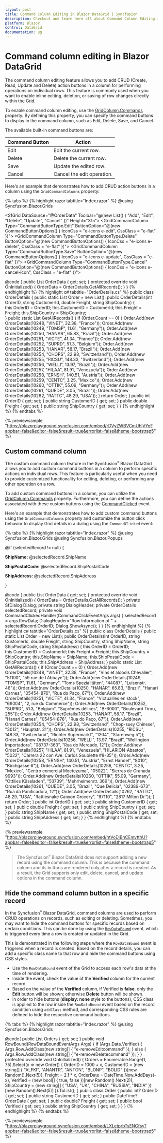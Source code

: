 ```yaml
---
layout: post
title: Command Column Editing in Blazor DataGrid | Syncfusion
description: Checkout and learn here all about Command Column Editing in Syncfusion Blazor DataGrid and much more details.
platform: Blazor
control: DataGrid
documentation: ug
---
```


# Command column editing in Blazor DataGrid

The command column editing feature allows you to add CRUD (Create, Read, Update and Delete) action buttons in a column for performing operations on individual rows. This feature is commonly used when you want to enable inline editing, deletion, or saving of row changes directly within the Grid.

To enable command column editing, use the [GridColumn.Commands](https://help.syncfusion.com/cr/blazor/Syncfusion.Blazor.Grids.GridColumn.html#Syncfusion_Blazor_Grids_GridColumn_Commands) property. By defining this property, you can specify the command buttons to display in the command column, such as Edit, Delete, Save, and Cancel.

The available built-in command buttons are:

| Command Button | Action                      |
|---------------|-----------------------------|
| Edit          | Edit the current row.       |
| Delete        | Delete the current row.     |
| Save          | Update the edited row.      |
| Cancel        | Cancel the edit operation.  |

Here's an example that demonstrates how to add CRUD action buttons in a column using the `GridCommandColumns` property:

{% tabs %}
{% highlight razor tabtitle="Index.razor" %}
@using Syncfusion.Blazor.Grids

<SfGrid DataSource="@OrderData" Toolbar="@(new List<string>() { "Add", "Edit", "Delete", "Update", "Cancel" })" Height="315">
    <GridEditSettings AllowAdding="true" AllowEditing="true" AllowDeleting="true" Mode="EditMode.Normal"></GridEditSettings>
    <GridColumns>
        <GridColumn Field=@nameof(OrderDetails.OrderID) HeaderText="Order ID" IsPrimaryKey="true" ValidationRules="@(new ValidationRules{ Required=true})" TextAlign="TextAlign.Right" Width="120"></GridColumn>
        <GridColumn Field=@nameof(OrderDetails.CustomerID) HeaderText="Customer Name" ValidationRules="@(new ValidationRules{ Required=true, MinLength=5})" Width="120"></GridColumn>
        <GridColumn Field=@nameof(OrderDetails.Freight) HeaderText="Freight" ValidationRules="@(new ValidationRules{ Required=true, Min=1, Max=1000})" Format="C2" TextAlign="TextAlign.Right" EditType="EditType.NumericEdit" Width="120"></GridColumn>
        <GridColumn Field=@nameof(OrderDetails.ShipCountry) HeaderText="Ship Country" EditType="EditType.DropDownEdit" Width="150"></GridColumn>
        <GridColumn HeaderText="Manage Records" Width="150">
            <GridCommandColumns>
                <GridCommandColumn Type="CommandButtonType.Edit" ButtonOption="@(new CommandButtonOptions() { IconCss = "e-icons e-edit", CssClass = "e-flat" })"></GridCommandColumn>
                <GridCommandColumn Type="CommandButtonType.Delete" ButtonOption="@(new CommandButtonOptions() { IconCss = "e-icons e-delete", CssClass = "e-flat" })"></GridCommandColumn>
                <GridCommandColumn Type="CommandButtonType.Save" ButtonOption="@(new CommandButtonOptions() { IconCss = "e-icons e-update", CssClass = "e-flat" })"></GridCommandColumn>
                <GridCommandColumn Type="CommandButtonType.Cancel" ButtonOption="@(new CommandButtonOptions() { IconCss = "e-icons e-cancel-icon", CssClass = "e-flat" })"></GridCommandColumn>
            </GridCommandColumns>
         </GridColumn>
    </GridColumns>
</SfGrid>

@code {
    public List<OrderDetails> OrderData { get; set; }
    protected override void OnInitialized()
    {
        OrderData = OrderDetails.GetAllRecords();
    }
}
{% endhighlight %}
{% highlight c# tabtitle="OrderDetails.cs" %}
public class OrderDetails
{
    public static List<OrderDetails> Order = new List<OrderDetails>();
    public OrderDetails(int OrderID, string CustomerId, double Freight, string ShipCountry)
    {
        this.OrderID = OrderID;
        this.CustomerID = CustomerId;
        this.Freight = Freight;
        this.ShipCountry = ShipCountry;    
    }
    public static List<OrderDetails> GetAllRecords()
    {
        if (Order.Count == 0)
        {
            Order.Add(new OrderDetails(10248, "VINET", 32.38, "France"));
            Order.Add(new OrderDetails(10249, "TOMSP", 11.61, "Germany"));
            Order.Add(new OrderDetails(10250, "HANAR", 65.83, "Brazil"));
            Order.Add(new OrderDetails(10251, "VICTE", 41.34, "France"));
            Order.Add(new OrderDetails(10252, "SUPRD", 51.3, "Belgium"));
            Order.Add(new OrderDetails(10253, "HANAR", 58.17, "Brazil"));
            Order.Add(new OrderDetails(10254, "CHOPS", 22.98, "Switzerland"));
            Order.Add(new OrderDetails(10255, "RICSU", 148.33, "Switzerland"));
            Order.Add(new OrderDetails(10256, "WELLI", 13.97, "Brazil"));
            Order.Add(new OrderDetails(10257, "HILAA", 81.91, "Venezuela"));
            Order.Add(new OrderDetails(10258, "ERNSH", 140.51, "Austria"));
            Order.Add(new OrderDetails(10259, "CENTC", 3.25, "Mexico"));
            Order.Add(new OrderDetails(10260, "OTTIK", 55.09, "Germany"));
            Order.Add(new OrderDetails(10261, "QUEDE", 3.05, "Brazil"));
            Order.Add(new OrderDetails(10262, "RATTC", 48.29, "USA"));
        }
        return Order;
    }
    public int OrderID { get; set; }
    public string CustomerID { get; set; }
    public double Freight { get; set; }
    public string ShipCountry { get; set; }
}
{% endhighlight %}
{% endtabs %}

{% previewsample "https://blazorplayground.syncfusion.com/embed/rDVyZWBVCmUhlVYq?appbar=false&editor=false&result=true&errorlist=false&theme=bootstrap5" %}

## Custom command column

The custom command column feature in the Syncfusion<sup style="font-size:70%">&reg;</sup> Blazor DataGrid allows you to add custom command buttons in a column to perform specific actions on individual rows. This feature is particularly useful when you need to provide customized functionality for editing, deleting, or performing any other operation on a row.

To add custom command buttons in a column, you can utilize the [GridColumn.Commands](https://help.syncfusion.com/cr/blazor/Syncfusion.Blazor.Grids.GridColumn.html#Syncfusion_Blazor_Grids_GridColumn_Commands) property. Furthermore, you can define the actions associated with these custom buttons using the [CommandClicked](https://help.syncfusion.com/cr/blazor/Syncfusion.Blazor.Grids.GridEvents-1.html#Syncfusion_Blazor_Grids_GridEvents_1_CommandClicked) event.

Here's an example that demonstrates how to add custom command buttons using the `GridCommandColumns` property and customize the button click behavior to display Grid details in a dialog using the `CommandClicked` event:

{% tabs %}
{% highlight razor tabtitle="Index.razor" %}
@using Syncfusion.Blazor.Grids
@using Syncfusion.Blazor.Popups

<SfGrid DataSource="@OrderData">
    <GridEvents TValue="OrderDetails" CommandClicked="CommandClickedHandler"></GridEvents>
    <GridEditSettings AllowAdding="true" AllowEditing="true" AllowDeleting="true" Mode="EditMode.Normal"></GridEditSettings>
    <GridColumns>
        <GridColumn Field=@nameof(OrderDetails.OrderID) HeaderText="Order ID" IsPrimaryKey="true" ValidationRules="@(new ValidationRules{ Required=true})" TextAlign="TextAlign.Right" Width="120"></GridColumn>
        <GridColumn Field=@nameof(OrderDetails.CustomerID) HeaderText="Customer Name" ValidationRules="@(new ValidationRules{ Required=true, MinLength=5})" Width="120"></GridColumn>
        <GridColumn Field=@nameof(OrderDetails.Freight) HeaderText="Freight" ValidationRules="@(new ValidationRules{ Required=true, Min=1, Max=1000})" Format="C2" TextAlign="TextAlign.Right" EditType="EditType.NumericEdit" Width="120"></GridColumn>
        <GridColumn Field=@nameof(OrderDetails.ShipCountry) HeaderText="Ship Country" EditType="EditType.DropDownEdit" Width="150"></GridColumn>
        <GridColumn HeaderText="Commands" Width="150">
            <GridCommandColumns>
                <GridCommandColumn ButtonOption="@(new CommandButtonOptions() { Content = "Details", CssClass = "e-flat" })"></GridCommandColumn>
            </GridCommandColumns>
        </GridColumn>
    </GridColumns>
</SfGrid>
<SfDialog @ref="Dialog" Visible="false" Width="50%" ShowCloseIcon="true" Header="@DialogHeader">
    <DialogTemplates>
        <Content>
            @if (selectedRecord != null)
            {
                <p><b>ShipName:</b> @selectedRecord.ShipName</p>
                <p><b>ShipPostalCode:</b> @selectedRecord.ShipPostalCode</p>
                <p><b>ShipAddress:</b> @selectedRecord.ShipAddress</p>
            }
        </Content>
    </DialogTemplates>
</SfDialog>

@code {
    public List<OrderDetails> OrderData { get; set; }
    protected override void OnInitialized()
    {
        OrderData = OrderDetails.GetAllRecords();
    }
    private SfDialog Dialog;
    private string DialogHeader;
    private OrderDetails selectedRecord;
    private void CommandClickedHandler(CommandClickEventArgs<OrderDetails> args)
    {
        selectedRecord = args.RowData; 
        DialogHeader="Row Information of " + selectedRecord.OrderID; 
        Dialog.ShowAsync();
    }
}
{% endhighlight %}
{% highlight c# tabtitle="OrderDetails.cs" %}
public class OrderDetails
{
    public static List<OrderDetails> Order = new List<OrderDetails>();
    public OrderDetails(int OrderID, string CustomerId, double Freight, string ShipCountry, string ShipName, string ShipPostalCode, string ShipAddress)
    {
        this.OrderID = OrderID;
        this.CustomerID = CustomerId;
        this.Freight = Freight;
        this.ShipCountry = ShipCountry;
        this.ShipName = ShipName;
        this.ShipPostalCode = ShipPostalCode;
        this.ShipAddress = ShipAddress;
    }
    public static List<OrderDetails> GetAllRecords()
    {
        if (Order.Count == 0)
        {
            Order.Add(new OrderDetails(10248, "VINET", 32.38, "France", "Vins et alcools Chevalier", "51100", "59 rue de l Abbaye"));
            Order.Add(new OrderDetails(10249, "TOMSP", 11.61, "Germany", "Toms Spezialitäten", "44087", "Luisenstr. 48"));
            Order.Add(new OrderDetails(10250, "HANAR", 65.83, "Brazil", "Hanari Carnes", "05454-876", "Rua do Paço, 67"));
            Order.Add(new OrderDetails(10251, "VICTE", 41.34, "France", "Victuailles en stock", "69004", "2, rue du Commerce"));
            Order.Add(new OrderDetails(10252, "SUPRD", 51.3, "Belgium", "Suprêmes délices", "B-6000", "Boulevard Tirou, 255"));
            Order.Add(new OrderDetails(10253, "HANAR", 58.17, "Brazil", "Hanari Carnes", "05454-876", "Rua do Paço, 67"));
            Order.Add(new OrderDetails(10254, "CHOPS", 22.98, "Switzerland", "Chop-suey Chinese", "3012", "Hauptstr. 31"));
            Order.Add(new OrderDetails(10255, "RICSU", 148.33, "Switzerland", "Richter Supermarkt", "1204", "Starenweg 5"));
            Order.Add(new OrderDetails(10256, "WELLI", 13.97, "Brazil", "Wellington Importadora", "08737-363", "Rua do Mercado, 12"));
            Order.Add(new OrderDetails(10257, "HILAA", 81.91, "Venezuela", "HILARION-Abastos", "5022", "Carrera 22 con Ave. Carlos Soublette #8-35"));
            Order.Add(new OrderDetails(10258, "ERNSH", 140.51, "Austria", "Ernst Handel", "8010", "Kirchgasse 6"));
            Order.Add(new OrderDetails(10259, "CENTC", 3.25, "Mexico", "Centro comercial Moctezuma", "05022", "Sierras de Granada 9993"));
            Order.Add(new OrderDetails(10260, "OTTIK", 55.09, "Germany", "Ottilies Käseladen", "50739", "Mehrheimerstr. 369"));
            Order.Add(new OrderDetails(10261, "QUEDE", 3.05, "Brazil", "Que Delícia", "02389-673", "Rua da Panificadora, 12"));
            Order.Add(new OrderDetails(10262, "RATTC", 48.29, "USA", "Rattlesnake Canyon Grocery", "87110", "2817 Milton Dr."));
        }
        return Order;
    }
    public int OrderID { get; set; }
    public string CustomerID { get; set; }
    public double Freight { get; set; }
    public string ShipCountry { get; set; }
    public string ShipName { get; set; }
    public string ShipPostalCode { get; set; }
    public string ShipAddress { get; set; }
}
{% endhighlight %}
{% endtabs %}

{% previewsample "https://blazorplayground.syncfusion.com/embed/htVoDiBhCEmvtthU?appbar=false&editor=false&result=true&errorlist=false&theme=bootstrap5" %}

> The Syncfusion<sup style="font-size:70%">&reg;</sup> Blazor DataGrid does not support adding a new record using the command column. This is because the command column and its buttons are rendered only after a record is created. As a result, the Grid supports only edit, delete, cancel, and update options in the command column.

## Hide the command column button in a specific record

In the Syncfusion<sup style="font-size:70%">&reg;</sup> Blazor DataGrid, command columns are used to perform CRUD operations on records, such as editing or deleting. Sometimes, you may want to hide the command buttons for specific records based on certain conditions. This can be done by using the [`RowDataBound`](https://blazor.syncfusion.com/documentation/datagrid/events#rowdatabound) event, which is triggered every time a row is created or updated in the Grid.

This is demonstrated in the following steps where the `RowDataBound` event is triggered when a record is created. Based on the record details, you can add a specific class name to that row and hide the command buttons using CSS styles.

* Use the `RowDataBound` event of the Grid to access each row's data at the time of rendering.
* Inside the event, check the value of the **Verified** column for the current record.
* Based on the value of the **Verified** column, if Verified is **false**, only the **Edit** button will be shown; otherwise **Delete** button will be shown.
* In order to hide buttons (**display: none** style to the buttons), CSS class is applied to the row inside the `RowDataBound` event based on the record condition using `addClass` method, and corresponding CSS rules are defined to hide the respective command buttons.

{% tabs %}
{% highlight razor tabtitle="Index.razor" %}
@using Syncfusion.Blazor.Grids

<SfGrid DataSource="@Orders" AllowPaging="true" Height="315">
    <GridEvents RowDataBound="RowBound" TValue="Order"></GridEvents>
    <GridEditSettings AllowAdding="true" AllowEditing="true" AllowDeleting="true"></GridEditSettings>
    <GridColumns>
        <GridColumn Field=@nameof(Order.OrderID) HeaderText="Order ID" IsPrimaryKey="true" TextAlign="TextAlign.Right" Width="120"></GridColumn>
        <GridColumn Field=@nameof(Order.CustomerID) HeaderText="Customer Name" Width="120"></GridColumn>
        <GridColumn Field=@nameof(Order.OrderDate) HeaderText=" Order Date" EditType="EditType.DatePickerEdit" Format="d" TextAlign="TextAlign.Right" Width="130"></GridColumn>
        <GridColumn Field=@nameof(Order.Freight) HeaderText="Freight" Format="C2" TextAlign="TextAlign.Right" Width="120"></GridColumn>
        <GridColumn HeaderText="Manage Records" Width="150">
            <GridCommandColumns>
                <GridCommandColumn Type="CommandButtonType.Edit" ButtonOption="@(new CommandButtonOptions() { IconCss = "e-icons e-edit", CssClass = "e-flat" })"></GridCommandColumn>
                <GridCommandColumn Type="CommandButtonType.Delete" ButtonOption="@(new CommandButtonOptions() { IconCss = "e-icons e-delete", CssClass = "e-flat" })"></GridCommandColumn>
                <GridCommandColumn Type="CommandButtonType.Save" ButtonOption="@(new CommandButtonOptions() { IconCss = "e-icons e-update", CssClass = "e-flat" })"></GridCommandColumn>
                <GridCommandColumn Type="CommandButtonType.Cancel" ButtonOption="@(new CommandButtonOptions() { IconCss = "e-icons e-cancel-icon", CssClass = "e-flat" })"></GridCommandColumn>
            </GridCommandColumns>
        </GridColumn>
    </GridColumns>
</SfGrid>
<style>
    /*to remove the edit button alone*/
    .e-removeEditcommand .e-unboundcell .e-unboundcelldiv button.e-Editbutton {
        display: none;
    }
    /*to remove the delete button alone*/
    .e-removeDeletecommand .e-unboundcell .e-unboundcelldiv button.e-Deletebutton {
        display: none;
    }
</style>
@code{
    public List<Order> Orders { get; set; }
    public void RowBound(RowDataBoundEventArgs<Order> Args)
    {
        if (Args.Data.Verified)
        {
            Args.Row.AddClass(new string[] { "e-removeEditcommand" });
        }
        else
        {
            Args.Row.AddClass(new string[] { "e-removeDeletecommand" });
        }
    }
    protected override void OnInitialized()
    {
        Orders = Enumerable.Range(1, 75).Select(x => new Order()
        {
            OrderID = 1000 + x,
            CustomerID = (new string[] { "ALFKI", "ANANTR", "ANTON", "BLONP", "BOLID" })[new Random().Next(5)],
            Freight = 2.1 * x,
            OrderDate = DateTime.Now.AddDays(-x),
            Verified = (new bool[] { true, false })[new Random().Next(2)],
            ShipCountry = (new string[] { "USA", "UK", "CHINA", "RUSSIA", "INDIA" })[new Random().Next(5)]
        }).ToList();
    }
    public class Order
    {
        public int? OrderID { get; set; }
        public string CustomerID { get; set; }
        public DateTime? OrderDate { get; set; }
        public double? Freight { get; set; }
        public bool Verified { get; set; }
        public string ShipCountry { get; set; }
    }
}
{% endhighlight %}
{% endtabs %}

{% previewsample "https://blazorplayground.syncfusion.com/embed/LXLetprbTsENCfsy?appbar=false&editor=false&result=true&errorlist=false&theme=bootstrap5" %}
